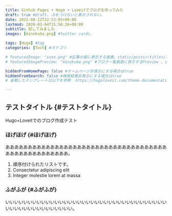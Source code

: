 ```yaml
---
title: Github Pages + Hugo + Loveitでブログを作ってみた
draft: true #draft。-Dをつけないと表示されない。
date: 2022-08-12T22:53:03+09:00
lastmod: 2020-03-04T15:58:26+08:00
subtitle: 試してみました
images: [minokuba.png] #twitter cards.

tags: [Hugo] #tag
categories: [Tech] #カテゴリ

# featuredImage: "xxxx.png" #記事の頭に表示する画像。static/posts/<title>/からの相対パス。 
# featuredImagePreview: "minokuba.png" #ブログ一覧画面に表示するPreview 。staticからの相対パス。

hiddenFromHomePage: false #ホームページ非表示にする場合はtrue
hiddenFromSearch: false #検索結果非表示にする場合はtrue
# 省略したテンプレートは以下を参照  https://hugoloveit.com/theme-documentation-content/#front-matter

---
```

## テストタイトル {#テストタイトル}
Hugo+Loveitでのブログ作成テスト


### ほげほげ {#ほげほげ}
ああああああああああああああああああああああああああああああああああああああああああああああああああ。
1. 順序付けられたリストです。
2. Consectetur adipiscing elit
3. Integer molestie lorem at massa


### ふがふが {#ふがふが}
いいいいいいいいいいいいいいいいいいいいいいいいいいいいいいいいいいいいいいいいいいいいいいいいいいい。
